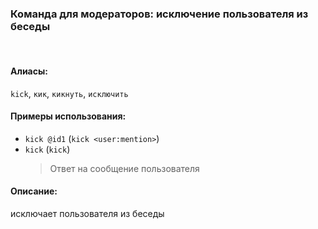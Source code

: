 ### **Команда для модераторов: исключение пользователя из беседы**
<br>

#### **Алиасы**:
`kick`, `кик`, `кикнуть`, `исключить`


#### **Примеры использования**:
- `kick @id1` (`kick <user:mention>`)
- `kick` (`kick`)
  > Ответ на сообщение пользователя


#### **Описание**:
исключает пользователя из беседы
